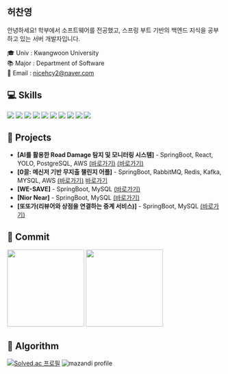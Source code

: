 ## 허찬영
안녕하세요! 학부에서 소프트웨어를 전공했고, 스프링 부트 기반의 백엔드 지식을 공부하고 있는 서버 개발자입니다. <br/>

🎓 Univ : Kwangwoon University<br>
📚 Major : Department of Software<br>
📩 Email : nicehcy2@naver.com

## 💻 Skills
<div style="display:flex; flex-direction:column; align-items:flex-start;">
    <div>
        <img src="https://img.shields.io/badge/Java-007396?style=for-the-badge&logo=Java&logoColor=white"> 
        <img src="https://img.shields.io/badge/Spring-Boot-6DB33F?style=for-the-badge&logo=spring-boot&logoColor=white">
        <img src="https://img.shields.io/badge/mysql-4479A1?style=for-the-badge&logo=mysql&logoColor=white">
        <img src="https://img.shields.io/badge/postgresql-4169E1?style=for-the-badge&logo=postgresql&logoColor=white">
        <img src="https://img.shields.io/badge/linux-FCC624?style=for-the-badge&logo=linux&logoColor=black">
        <img src="https://img.shields.io/badge/amazon-FF9900?style=for-the-badge&logo=amazonec2&logoColor=white">
        <img src="https://img.shields.io/badge/html5-E34F26?style=flat-square&logo=html5&logoColor=white"> 
        <img src="https://img.shields.io/badge/css-1572B6?style=flat-square&logo=css3&logoColor=white"> 
        <img src="https://img.shields.io/badge/javascript-F7DF1E?style=flat-square&logo=javascript&logoColor=black"> 
        <img src="https://img.shields.io/badge/react-61DAFB?style=flat-square&logo=reactp&logoColor=white">
    </div>
</div>

## 🚀 Projects
- **[AI를 활용한 Road Damage 탐지 및 모니터링 시스템]** - SpringBoot, React, YOLO, PostgreSQL, AWS [(바로가기)](https://github.com/nicehcy2/Pothole-Detection-API-Server) [(바로가기)](https://github.com/nicehcy2/YOLOv8-Pothole-Detection-Server)
- **[0끌: 메신저 기반 무지출 챌린지 어플]** - SpringBoot, RabbitMQ, Redis, Kafka, MYSQL, AWS [(바로가기)](https://github.com/nicehcy2/yeongkkuel-server) [바로가기](https://github.com/nicehcy2/Login-Websocket-STOPM)
- **[WE-SAVE]** - SpringBoot, MySQL [(바로가기)](https://github.com/nicehcy2/WE-SAVE-BE)
- **[Nior Near]** - SpringBoot, MySQL [(바로가기)](https://github.com/Nior-Near/BE)
- **[또또가(리뷰어와 상점을 연결하는 중계 서비스)]** - SpringBoot, MySQL [(바로가기)](https://github.com/Ttottoga/BE)

## 📝 Commit
<p>
  <img height="180em" src="https://readmestats.999857.xyz/api?username=nicehcy2&show_icons=true&include_all_commits=true&bg_color=30,e96443,904e95&title_color=fff&text_color=fff">
  <img height="180em" src="https://readmestats.999857.xyz/api/top-langs/?username=nicehcy2&layout=compact&bg_color=30,e96443,904e95&title_color=fff&text_color=fff">
</p>

## 📘 Algorithm
[![Solved.ac 프로필](http://mazassumnida.wtf/api/v2/generate_badge?boj=nicehcy2)](https://solved.ac/nicehcy2)
![mazandi profile](http://mazandi.herokuapp.com/api?handle=nicehcy2&theme=dark)
